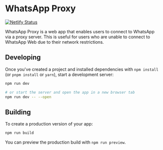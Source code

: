 # WhatsApp Proxy

[![Netlify Status](https://api.netlify.com/api/v1/badges/d937e0a7-e93b-40c7-aa34-72b438aa9340/deploy-status)](https://app.netlify.com/sites/whatsapp-proxy/deploys)

WhatsApp Proxy is a web app that enables users to connect to WhatsApp via a proxy server. This is useful for users who are unable to connect to WhatsApp Web due to their network restrictions.

## Developing

Once you've created a project and installed dependencies with `npm install` (or `pnpm install` or `yarn`), start a development server:

```bash
npm run dev

# or start the server and open the app in a new browser tab
npm run dev -- --open
```

## Building

To create a production version of your app:

```bash
npm run build
```

You can preview the production build with `npm run preview`.
